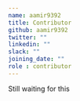 ```yaml
---
name: aamir9392
title: Contributor
github: aamir9392
twitter: ""
linkedin: ""
slack: ""
joining_date: ""
role : contributor
---
```


Still waiting for this

